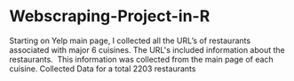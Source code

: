 # Webscraping-Project-in-R
Starting on Yelp main page, I collected all the URL’s of restaurants associated with major 6 cuisines.   The URL's included information about the restaurants.  This information was collected from the main page of each cuisine. Collected Data for a total 2203 restaurants
